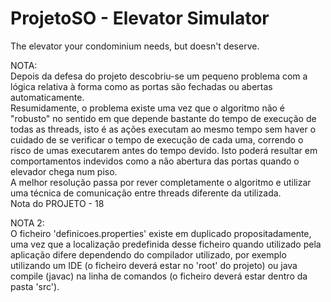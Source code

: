 # ProjetoSO - Elevator Simulator

The elevator your condominium needs, but doesn't deserve.

NOTA:\
  Depois da defesa do projeto descobriu-se um pequeno problema com a lógica relativa à forma como as portas são fechadas ou abertas automaticamente.\
  Resumidamente, o problema existe uma vez que o algoritmo não é "robusto" no sentido em que depende bastante do tempo de execução de todas as threads, isto é as ações executam ao mesmo tempo sem haver o cuidado de se verificar o tempo de execução de cada uma, correndo o risco de umas executarem antes do tempo devido. Isto poderá resultar em comportamentos indevidos como a não abertura das portas quando o elevador chega num piso.\
  A melhor resolução passa por rever completamente o algoritmo e utilizar uma técnica de comunicação entre threads diferente da utilizada.\
  Nota do PROJETO - 18
  
NOTA 2:\
  O ficheiro 'definicoes.properties' existe em duplicado propositadamente, uma vez que a localização predefinida desse ficheiro quando utilizado pela aplicação difere dependendo do compilador utilizado, por exemplo utilizando um IDE (o ficheiro deverá estar no 'root' do projeto) ou java compile (javac) na linha de comandos (o ficheiro deverá estar dentro da pasta 'src').
